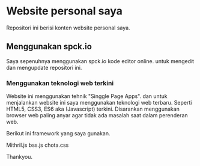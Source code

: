 # Website personal saya

Repositori ini berisi konten website personal saya.

## Menggunakan spck.io

Saya sepenuhnya menggunakan spck.io kode editor online. untuk mengedit dan mengupdate repositori ini.

### Menggunakan teknologi web terkini

Website ini menggunakan tehnik "Singgle Page Apps". dan
untuk menjalankan website ini saya menggunakan teknologi web terbaru. Seperti HTML5, CSS3, ES6 aka (Javascript) terkini.
Disarankan menggunakan browser web paling anyar agar tidak ada masalah saat dalam perenderan web.

Berikut ini framework yang saya gunakan.

Mithril.js
bss.js
chota.css


Thankyou.